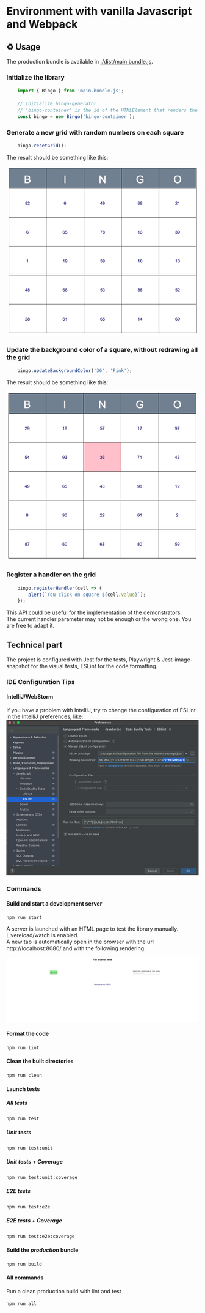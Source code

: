 # Environment with vanilla Javascript and Webpack

## ♻️ Usage

The production bundle is available in [./dist/main.bundle.js](./dist/main.bundle.js).

### Initialize the library
```javascript
    import { Bingo } from 'main.bundle.js';
    
    // Initialize bingo-generator
    // 'bingo-container' is the id of the HTMLElement that renders the Bingo
    const bingo = new Bingo('bingo-container');
```

### Generate a new grid with random numbers on each square
```javascript
    bingo.resetGrid();
```
The result should be something like this:
  <p align="center">
    <img title="Grid" src="../../images/grid.png">
  </p>

### Update the background color of a square, without redrawing all the grid
```javascript
    bingo.updateBackgroundColor('36', 'Pink');
```
The result should be something like this:
  <p align="center">
    <img title="Grid" src="../../images/background-color.png">
  </p>

### Register a handler on the grid
```javascript
    bingo.registerHandler(cell => {
        alert(`You click on square ${cell.value}`);
    });
```

This API could be useful for the implementation of the demonstrators. \
The current handler parameter may not be enough or the wrong one. You are free to adapt it.

## Technical part

The project is configured with Jest for the tests, Playwright & Jest-image-snapshot for the visual tests, ESLint for the code formatting.

### IDE Configuration Tips

#### IntelliJ/WebStorm
If you have a problem with IntelliJ, try to change the configuration of ESLint in the IntelliJ preferences, like:
![eslint-config.png](../../images/es-webpack-eslint-config.png)

### Commands

#### Build and start a development server
`npm run start`

A server is launched with an HTML page to test the library manually. \
Livereload/watch is enabled. \
A new tab is automatically open in the browser with the url http://localhost:8080/ and with the following rendering:

![Grid](../../images/start_library_rendering.png)

#### Format the code
`npm run lint`

#### Clean the built directories
`npm run clean`

#### Launch tests
##### All tests
`npm run test`

##### Unit tests
`npm run test:unit`

##### Unit tests + Coverage
`npm run test:unit:coverage`

##### E2E tests
`npm run test:e2e`

##### E2E tests + Coverage
`npm run test:e2e:coverage`

#### Build the _production_ bundle
`npm run build`

#### All commands
Run a clean production build with lint and test

`npm run all`
